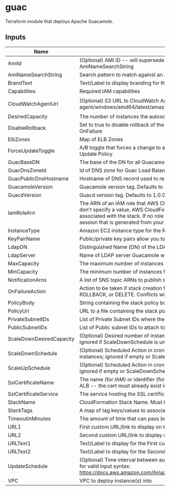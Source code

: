 # guac

Terraform module that deploys Apache Guacamole.

## Inputs

| Name | Description | Type | Default | Required |
|------|-------------|:----:|:-----:|:-----:|
| AmiId | (Optional) AMI ID -- will supersede Lambda-based AMI lookup using AmiNameSearchString | string | `""` | no |
| AmiNameSearchString | Search pattern to match against an AMI Name | string | `"amzn-ami-hvm-2018.03.*-x86_64-gp2"` | no |
| BrandText | Text/Label to display branding for the Guac Login page | string | `"Remote Access"` | no |
| Capabilities | Required IAM capabilities | list | `<list>` | no |
| CloudWatchAgentUrl | (Optional) S3 URL to CloudWatch Agent installer. Example: s3://amazoncloudwatch-agent/windows/amd64/latest/amazon-cloudwatch-agent.msi | string | `"s3://amazoncloudwatch-agent/amazon_linux/amd64/latest/amazon-cloudwatch-agent.rpm"` | no |
| DesiredCapacity | The number of instances the autoscale group will spin up initially | string | `"1"` | no |
| DisableRollback | Set to true to disable rollback of the stack if stack creation failed. Conflicts with OnFailure | string | `"false"` | no |
| ElbZones | Map of ELB Zones | map | `<map>` | no |
| ForceUpdateToggle | A/B toggle that forces a change to a LaunchConfig property, triggering the AutoScale Update Policy | string | `"B"` | no |
| GuacBaseDN | The base of the DN for all Guacamole configurations. | string | `"CN=GuacConfigGroups"` | no |
| GuacDnsZoneId | Id of DNS zone for Guac Load Balancer DNS Record | string | n/a | yes |
| GuacPublicDnsHostname | Hostname of DNS record used to reach Guac Elb | string | `"guacamole"` | no |
| GuacamoleVersion | Guacamole version tag. Defaults to 1.0.0 | string | `"1.0.0"` | no |
| GuacdVersion | Guacd version tag. Defaults to 1.0.0 | string | `"1.0.0"` | no |
| IamRoleArn | The ARN of an IAM role that AWS CloudFormation assumes to create the stack. If you don't specify a value, AWS CloudFormation uses the role that was previously associated with the stack. If no role is available, AWS CloudFormation uses a temporary session that is generated from your user credentials | string | `""` | no |
| InstanceType | Amazon EC2 instance type for the Remote Desktop Session Instance | string | `"c5.large"` | no |
| KeyPairName | Public/private key pairs allow you to securely connect to your instance after it launches | string | `""` | no |
| LdapDN | Distinguished Name (DN) of the LDAP directory.  E.g. DC=domain,DC=com | string | n/a | yes |
| LdapServer | Name of LDAP server Guacamole will authenticate against.  E.g. domain.com | string | n/a | yes |
| MaxCapacity | The maximum number of instances for the autoscale group | string | `"1"` | no |
| MinCapacity | The minimum number of instances for the autoscale group | string | `"0"` | no |
| NotificationArns | A list of SNS topic ARNs to publish stack related events | list | `<list>` | no |
| OnFailureAction | Action to be taken if stack creation fails. This must be one of: DO_NOTHING, ROLLBACK, or DELETE. Conflicts with DisableRollback | string | `"ROLLBACK"` | no |
| PolicyBody | String containing the stack policy body. Conflicts with PolicyUrl | string | `""` | no |
| PolicyUrl | URL to a file containing the stack policy. Conflicts with PolicyBody | string | `""` | no |
| PrivateSubnetIDs | List of Private Subnet IDs where the Guacamole instances will run | list | n/a | yes |
| PublicSubnetIDs | List of Public subnet IDs to attach to the Application Load Balancer | list | n/a | yes |
| ScaleDownDesiredCapacity | (Optional) Desired number of instances during the Scale Down Scheduled Action; ignored if ScaleDownSchedule is unset | string | `"1"` | no |
| ScaleDownSchedule | (Optional) Scheduled Action in cron-format (UTC) to scale down the number of instances; ignored if empty or ScaleUpSchedule is unset (E.g. '0 0 * * *') | string | `""` | no |
| ScaleUpSchedule | (Optional) Scheduled Action in cron-format (UTC) to scale up to the Desired Capacity; ignored if empty or ScaleDownSchedule is unset (E.g. '0 10 * * Mon-Fri') | string | `""` | no |
| SslCertificateName | The name (for IAM) or identifier (for ACM) of the SSL certificate to associate with the ALB -- the cert must already exist in the service | string | n/a | yes |
| SslCertificateService | The service hosting the SSL certificate | string | `"ACM"` | no |
| StackName | CloudFormation Stack Name.  Must be less than 10 characters | string | n/a | yes |
| StackTags | A map of tag keys/values to associate with this stack | map | `<map>` | no |
| TimeoutInMinutes | The amount of time that can pass before the stack status becomes CREATE_FAILED | string | `"20"` | no |
| URL1 | First custom URL/link to display on the Guac Login page | string | `"https://accounts.domain.com"` | no |
| URL2 | Second custom URL/link to display on the Guac Login page | string | `"https://redmine.domain.com"` | no |
| URLText1 | Text/Label to display for the First custom URL/link displayed on the Guac Login page | string | `"Account Services"` | no |
| URLText2 | Text/Label to display for the Second custom URL/link displayed on the Guac Login page | string | `"Redmine"` | no |
| UpdateSchedule | (Optional) Time interval between auto stack updates. Refer to the AWS documentation for valid input syntax: https://docs.aws.amazon.com/AmazonCloudWatch/latest/events/ScheduledEvents.html | string | `"cron(0 5 ? * Sun *)"` | no |
| VPC | VPC to deploy instance(s) into | string | n/a | yes |

